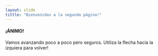 ```yaml
---
layout: slide 
tittle: "Bienvenidos a la segunda página!"
---
```

#### ¡ÁNIMO! 
Vamos avanzando poco a poco pero seguros.
Utiliza la flecha hacia la izquiera para volver!
 
